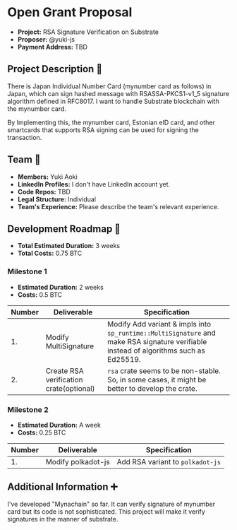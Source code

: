# Open Grant Proposal

* **Project:** RSA Signature Verification on Substrate
* **Proposer:** @yuki-js
* **Payment Address:** TBD


## Project Description :page_facing_up: 

There is Japan Individual Number Card (mynumber card as follows) in Japan, which can sign hashed message with RSASSA-PKCS1-v1_5 signature algorithm defined in RFC8017. I want to handle Substrate blockchain with the mynumber card.

By Implementing this, the mynumber card, Estonian eID card, and other smartcards that supports RSA signing can be used for signing the transaction.

## Team :busts_in_silhouette:

* **Members:** Yuki Aoki
* **LinkedIn Profiles:** I don't have LinkedIn account yet.
* **Code Repos:** TBD
* **Legal Structure:** Individual
* **Team's Experience:** Please describe the team's relevant experience.

## Development Roadmap :nut_and_bolt: 

* **Total Estimated Duration:** 3 weeks
* **Total Costs:** 0.75 BTC

### Milestone 1

* **Estimated Duration:** 2 weeks
* **Costs:** 0.5 BTC

| Number | Deliverable | Specification | 
| ------------- | ------------- | ------------- |
| 1. | Modify MultiSignature | Modify Add variant & impls into `sp_runtime::MultiSignature` and make RSA signature verifiable instead of algorithms such as Ed25519. |
| 2. | Create RSA verification crate(optional) | `rsa` crate seems to be non-stable. So, in some cases, it might be better to develop the crate. |

### Milestone 2

* **Estimated Duration:** A week
* **Costs:** 0.25 BTC

| Number | Deliverable | Specification | 
| ------------- | ------------- | ------------- |
| 1. | Modify polkadot-js | Add RSA variant to `polkadot-js` |

## Additional Information :heavy_plus_sign: 
 
I've developed "Mynachain" so far. It can verify signature of mynumber card but its code is not sophisticated. This project will make it verify signatures in the manner of substrate.
